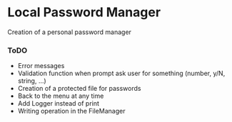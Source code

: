 # Local Password Manager

Creation of a personal password manager

### ToDO 

- Error messages
- Validation function when prompt ask user for something (number, y/N, string, ...)
- Creation of a protected file for passwords
- Back to the menu at any time
- Add Logger instead of print
- Writing operation in the FileManager